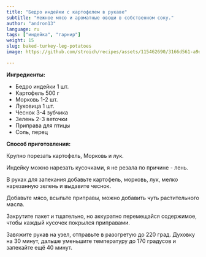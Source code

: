 ```yaml
---
title: "Бедро индейки с картофелем в рукаве"
subtitle: "Нежное мясо и ароматные овощи в собственном соку."
author: "andron13"
language: ru
tags: ["индейка", "гарнир"]
weight: 15
slug: baked-turkey-leg-potatoes
image: https://github.com/stroich/recipes/assets/115462690/3166d561-a9d8-4e74-92d3-c42fd98688b6

---
```



**Ингредиенты:**

* Бедро индейки 1 шт.
* Картофель 500 г
* Морковь 1-2 шт.
* Луковица 1 шт.
* Чеснок 3-4 зубчика
* Зелень 2-3 веточки
* Приправа для птицы
* Соль, перец


**Способ приготовления:**

Крупно порезать картофель, Морковь и лук.

Индейку можно нарезать кусочками, я не резала по причине - лень.

В руках для запекания добавьте картофель, морковь, лук, мелко нарезанную зелень и выдавите чеснок.

Добавьте мясо, всыпьте приправы, можно добавить чуть растительного масла.

Закрутите пакет и тщательно, но аккуратно перемещайся содержимое, чтобы каждый кусочек покрылся приправами.

Завяжите рукав на узел, отправьте в разогретую до 220 град. Духовку на 30 минут, дальше уменьшите температуру до 170 градусов и запекайте ещё 40 минут.

